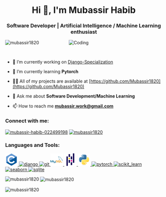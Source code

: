 <h1 align="center">Hi 👋, I'm Mubassir Habib</h1>
<h3 align="center">Software Developer | Artificial Intelligence / Machine Learning enthusiast</h3>
<img align="right" alt="Coding" width="300" src="https://user-images.githubusercontent.com/39142850/67110554-fdea5400-f20d-11e9-834a-d459a612b7b1.gif">

<p align="left"> <img src="https://komarev.com/ghpvc/?username=mubassir1820&label=Profile%20views&color=0e75b6&style=flat" alt="mubassir1820" /> </p>

<p align="left"> <a href="https://twitter.com/" target="blank"><img src="https://img.shields.io/twitter/follow/?logo=twitter&style=for-the-badge" alt="" /></a> </p>

- 🔭 I’m currently working on [Django-Specialization](https://github.com/Mubassir1820/Django-Specialization)

- 🌱 I’m currently learning **Pytorch**

- 👨‍💻 All of my projects are available at [https://github.com/Mubassir1820](https://github.com/Mubassir1820)

- 💬 Ask me about **Software Development/Machine Learning**

- 📫 How to reach me **mubassir.work@gmail.com**

<h3 align="left">Connect with me:</h3>
<p align="left">
<a href="https://linkedin.com/in/mubassir-habib-022499198" target="blank"><img align="center" src="https://raw.githubusercontent.com/rahuldkjain/github-profile-readme-generator/master/src/images/icons/Social/linked-in-alt.svg" alt="mubassir-habib-022499198" height="30" width="40" /></a>
<a href="https://www.leetcode.com/mubassir1820" target="blank"><img align="center" src="https://raw.githubusercontent.com/rahuldkjain/github-profile-readme-generator/master/src/images/icons/Social/leet-code.svg" alt="mubassir1820" height="30" width="40" /></a>
</p>

<h3 align="left">Languages and Tools:</h3>
<p align="left"> <a href="https://www.cprogramming.com/" target="_blank" rel="noreferrer"> <img src="https://raw.githubusercontent.com/devicons/devicon/master/icons/c/c-original.svg" alt="c" width="40" height="40"/> </a> <a href="https://www.djangoproject.com/" target="_blank" rel="noreferrer"> <img src="https://cdn.worldvectorlogo.com/logos/django.svg" alt="django" width="40" height="40"/> </a> <a href="https://git-scm.com/" target="_blank" rel="noreferrer"> <img src="https://www.vectorlogo.zone/logos/git-scm/git-scm-icon.svg" alt="git" width="40" height="40"/> </a> <a href="https://www.mysql.com/" target="_blank" rel="noreferrer"> <img src="https://raw.githubusercontent.com/devicons/devicon/master/icons/mysql/mysql-original-wordmark.svg" alt="mysql" width="40" height="40"/> </a> <a href="https://pandas.pydata.org/" target="_blank" rel="noreferrer"> <img src="https://raw.githubusercontent.com/devicons/devicon/2ae2a900d2f041da66e950e4d48052658d850630/icons/pandas/pandas-original.svg" alt="pandas" width="40" height="40"/> </a> <a href="https://www.python.org" target="_blank" rel="noreferrer"> <img src="https://raw.githubusercontent.com/devicons/devicon/master/icons/python/python-original.svg" alt="python" width="40" height="40"/> </a> <a href="https://pytorch.org/" target="_blank" rel="noreferrer"> <img src="https://www.vectorlogo.zone/logos/pytorch/pytorch-icon.svg" alt="pytorch" width="40" height="40"/> </a> <a href="https://scikit-learn.org/" target="_blank" rel="noreferrer"> <img src="https://upload.wikimedia.org/wikipedia/commons/0/05/Scikit_learn_logo_small.svg" alt="scikit_learn" width="40" height="40"/> </a> <a href="https://seaborn.pydata.org/" target="_blank" rel="noreferrer"> <img src="https://seaborn.pydata.org/_images/logo-mark-lightbg.svg" alt="seaborn" width="40" height="40"/> </a> <a href="https://www.sqlite.org/" target="_blank" rel="noreferrer"> <img src="https://www.vectorlogo.zone/logos/sqlite/sqlite-icon.svg" alt="sqlite" width="40" height="40"/> </a> </p>

<p><img align="left" src="https://github-readme-stats.vercel.app/api/top-langs?username=mubassir1820&show_icons=true&locale=en&layout=compact" alt="mubassir1820" /></p>

<p>&nbsp;<img align="center" src="https://github-readme-stats.vercel.app/api?username=mubassir1820&show_icons=true&locale=en" alt="mubassir1820" /></p>

<p><img align="center" src="https://github-readme-streak-stats.herokuapp.com/?user=mubassir1820&" alt="mubassir1820" /></p>
